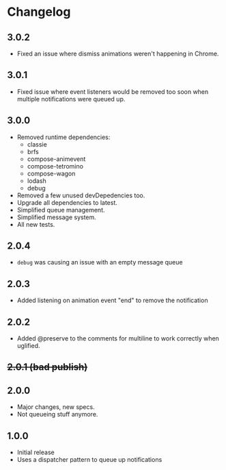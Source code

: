 # Changelog

## 3.0.2
- Fixed an issue where dismiss animations weren't happening in Chrome.

## 3.0.1
- Fixed issue where event listeners would be removed too soon when multiple notifications were queued up.

## 3.0.0
- Removed runtime dependencies:
  - classie
  - brfs
  - compose-animevent
  - compose-tetromino
  - compose-wagon
  - lodash
  - debug
- Removed a few unused devDepedencies too.
- Upgrade all dependencies to latest.
- Simplified queue management.
- Simplified message system.
- All new tests.

## 2.0.4

- `debug` was causing an issue with an empty message queue

## 2.0.3

- Added listening on animation event "end" to remove the notification

## 2.0.2

- Added @preserve to the comments for multiline to work correctly when uglified.

## ~~2.0.1 (bad publish)~~

## 2.0.0

- Major changes, new specs.
- Not queueing stuff anymore.

## 1.0.0

- Initial release
- Uses a dispatcher pattern to queue up notifications
